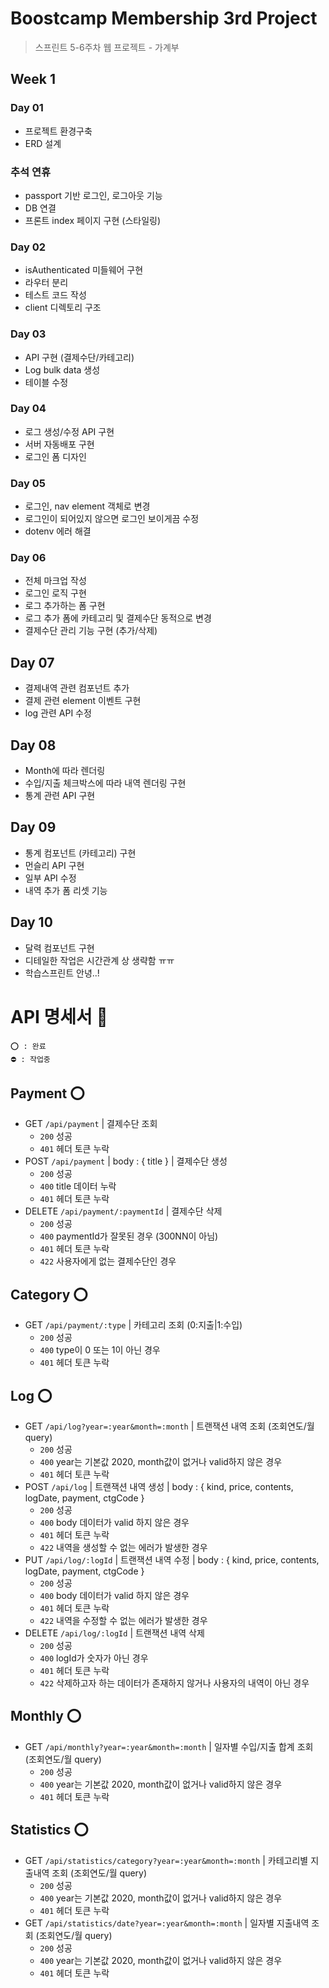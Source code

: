 # Boostcamp Membership 3rd Project
> 스프린트 5-6주차 웹 프로젝트 - 가계부

## Week 1

### Day 01
- 프로젝트 환경구축
- ERD 설계

### 추석 연휴
- passport 기반 로그인, 로그아웃 기능
- DB 연결
- 프론트 index 페이지 구현 (스타일링)

### Day 02
- isAuthenticated 미들웨어 구현
- 라우터 분리
- 테스트 코드 작성
- client 디렉토리 구조

### Day 03
- API 구현 (결제수단/카테고리)
- Log bulk data 생성
- 테이블 수정

### Day 04
- 로그 생성/수정 API 구현
- 서버 자동배포 구현
- 로그인 폼 디자인

### Day 05
- 로그인, nav element 객체로 변경
- 로그인이 되어있지 않으면 로그인 보이게끔 수정
- dotenv 에러 해결

### Day 06
- 전체 마크업 작성
- 로그인 로직 구현
- 로그 추가하는 폼 구현
- 로그 추가 폼에 카테고리 및 결제수단 동적으로 변경
- 결제수단 관리 기능 구현 (추가/삭제)

## Day 07
- 결제내역 관련 컴포넌트 추가
- 결제 관련 element 이벤트 구현
- log 관련 API 수정

## Day 08
- Month에 따라 렌더링
- 수입/지출 체크박스에 따라 내역 렌더링 구현
- 통계 관련 API 구현

## Day 09
- 통계 컴포넌트 (카테고리) 구현
- 먼슬리 API 구현
- 일부 API 수정
- 내역 추가 폼 리셋 기능

## Day 10
- 달력 컴포넌트 구현
- 디테일한 작업은 시간관계 상 생략함 ㅠㅠ
- 학습스프린트 안녕..!

# API 명세서 📃

```
⭕️ : 완료
⛔️ : 작업중
```

## Payment ⭕️

- GET `/api/payment` | 결제수단 조회
  - `200` 성공
  - `401` 헤더 토큰 누락
- POST `/api/payment` | body : { title } | 결제수단 생성
  - `200` 성공
  - `400` title 데이터 누락
  - `401` 헤더 토큰 누락
- DELETE `/api/payment/:paymentId` | 결제수단 삭제
  - `200` 성공
  - `400` paymentId가 잘못된 경우 (300NN이 아님)
  - `401` 헤더 토큰 누락
  - `422` 사용자에게 없는 결제수단인 경우

## Category ⭕️

- GET `/api/payment/:type` | 카테고리 조회 (0:지출|1:수입)
  - `200` 성공
  - `400` type이 0 또는 1이 아닌 경우
  - `401` 헤더 토큰 누락

## Log ⭕️

- GET `/api/log?year=:year&month=:month` | 트랜잭션 내역 조회 (조회연도/월 query)
  - `200` 성공
  - `400` year는 기본값 2020, month값이 없거나 valid하지 않은 경우
  - `401` 헤더 토큰 누락
- POST `/api/log` | 트랜잭션 내역 생성 | body : { kind, price, contents, logDate, payment, ctgCode }
  - `200` 성공
  - `400` body 데이터가 valid 하지 않은 경우
  - `401` 헤더 토큰 누락
  - `422` 내역을 생성할 수 없는 에러가 발생한 경우
- PUT `/api/log/:logId` | 트랜잭션 내역 수정 | body : { kind, price, contents, logDate, payment, ctgCode }
  - `200` 성공
  - `400` body 데이터가 valid 하지 않은 경우
  - `401` 헤더 토큰 누락
  - `422` 내역을 수정할 수 없는 에러가 발생한 경우
- DELETE `/api/log/:logId` | 트랜잭션 내역 삭제
  - `200` 성공
  - `400` logId가 숫자가 아닌 경우
  - `401` 헤더 토큰 누락
  - `422` 삭제하고자 하는 데이터가 존재하지 않거나 사용자의 내역이 아닌 경우

## Monthly ⭕️
- GET `/api/monthly?year=:year&month=:month` | 일자별 수입/지출 합계 조회 (조회연도/월 query)
  - `200` 성공
  - `400` year는 기본값 2020, month값이 없거나 valid하지 않은 경우
  - `401` 헤더 토큰 누락

## Statistics ⭕️

- GET `/api/statistics/category?year=:year&month=:month` | 카테고리별 지출내역 조회 (조회연도/월 query)
  - `200` 성공
  - `400` year는 기본값 2020, month값이 없거나 valid하지 않은 경우
  - `401` 헤더 토큰 누락
- GET `/api/statistics/date?year=:year&month=:month` | 일자별 지출내역 조회 (조회연도/월 query)
  - `200` 성공
  - `400` year는 기본값 2020, month값이 없거나 valid하지 않은 경우
  - `401` 헤더 토큰 누락